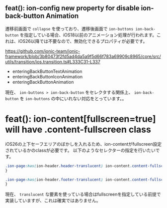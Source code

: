 ## feat(): ion-config new property for disable ion-back-button Animation

遷移前画面で `collapse` を使っており、遷移後画面で `ion-buttons ion-back-button` を指定している場合、iOS18以前のアニメーション処理が行われます。これは、iOS26以降では不要なので、無効化できるプロパティが必要です。

https://github.com/ionic-team/ionic-framework/blob/3b80473f2fd5ad4da5a9f5d66f783a69909c8965/core/src/utils/transition/ios.transition.ts#L333C31-L337
- enteringBackButtonTextAnimation
- enteringBackButtonIconAnimation 
- enteringBackButtonAnimation

現在、 `ion-buttons > ion-back-button` をセレクタする関係上、 `ion-back-button` を `ion-buttons` の中にいれない対応をとっています。。

# feat(): ion-content[fullscreen=true] will have .content-fullscreen class

iOS26の上下セーフエリアのぼかしを入れるため、ion-contentがfullscreen設定されているかのclassが必要です。
以下のようなセレクターの指定を行いたいです。

```css
.ion-page:has(ion-header.header-translucent) ion-content.content-fullscreen {
}

.ion-page:has(ion-header.footer-translucent) ion-content.content-fullscreen {
}
```

現在、 `translucent` な要素を使っている場合はfullscreenを指定している前提で実装していますが、これは確実ではありません。
